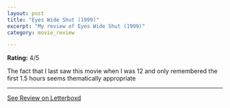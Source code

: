 ```yaml
---
layout: post
title: "Eyes Wide Shut (1999)"
excerpt: "My review of Eyes Wide Shut (1999)"
category: movie_review

---
```


**Rating:** 4/5

The fact that I last saw this movie when I was 12 and only remembered the first 1.5 hours seems thematically appropriate

<hr>

[See Review on Letterboxd](https://boxd.it/3blH7f)

